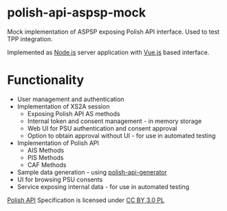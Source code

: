 # polish-api-aspsp-mock
Mock implementation of ASPSP exposing Polish API interface. Used to test TPP integration.

Implemented as [Node.js](https://nodejs.org/en/) server application with [Vue.js](https://vuejs.org/) based interface.

# Functionality
* User management and authentication
* Implementation of XS2A session
    * Exposing Polish API AS methods
    * Internal token and consent management - in memory storage
    * Web UI for PSU authentication and consent approval
    * Option to obtain approval without UI - for use in automated testing
* Implementation of Polish API
    * AIS Methods
    * PIS Methods
    * CAF Methods
* Sample data generation - using [polish-api-generator](https://github.com/tuatarapl/polish-api-generator)
* UI for browsing PSU consents
* Service exposing internal data - for use in automated testing


[Polish API](https://polishapi.org) Specification is licensed under [CC BY 3.0 PL](https://creativecommons.org/licenses/by/3.0/pl/)